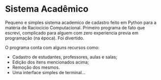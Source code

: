 # Sistema Acadêmico 

Pequeno e simples sistema academico de cadastro feito em Python para a matéria de Raciocício Computacional. 
Primeiro programa de fato que escrevi, complicado para alguem com zero experiencia previa em programação (na época). Foi divertido.

O programa conta com alguns recursos como:
- Cadastro de estudantes, professores, aulas e salas;
- Edição dos itens mencionados acima;
- Remoção dos mesmos. 
- Uma interface simples de terminal...
